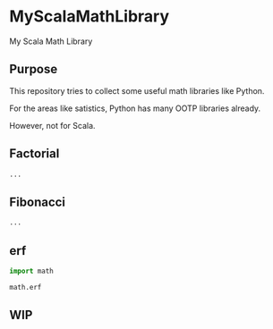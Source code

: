 # MyScalaMathLibrary

My Scala Math Library

## Purpose

This repository tries to collect some useful math libraries like Python.

For the areas like satistics, Python has many OOTP libraries already.

However, not for Scala.

## Factorial

```python
...
```

## Fibonacci

```python
...
```

## erf

```python
import math

math.erf
```

## WIP
